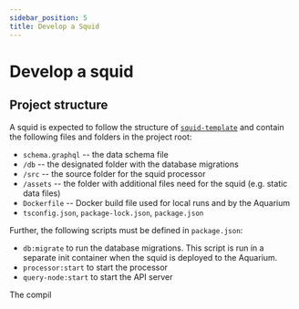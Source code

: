 ```yaml
---
sidebar_position: 5
title: Develop a Squid
---
```


# Develop a squid

## Project structure

A squid is expected to follow the structure of [`squid-template`](https://github.com/subsquid/squid-template) and contain the following files and folders in the project root:

- `schema.graphql` -- the data schema file
- `/db` -- the designated folder with the database migrations
- `/src` -- the source folder for the squid processor
- `/assets` -- the folder with additional files need for the squid (e.g. static data files)
- `Dockerfile` -- Docker build file used for local runs and by the Aquarium 
- `tsconfig.json`, `package-lock.json`, `package.json` 

Further, the following scripts must be defined in `package.json`:

- `db:migrate` to run the database migrations. This script is run in a separate init container when the squid is deployed to the Aquarium.
- `processor:start` to start the processor
- `query-node:start` to start the API server

The compil